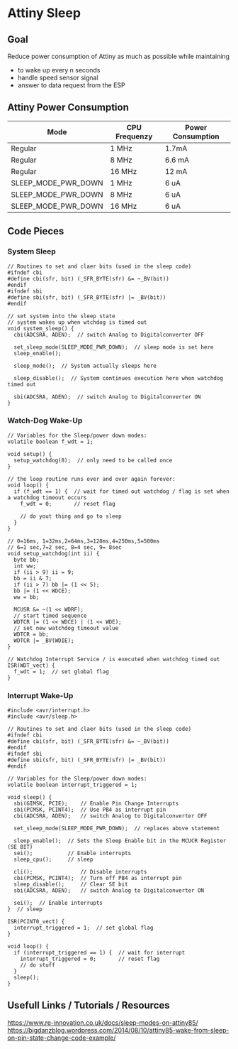 # Attiny Sleep

## Goal

Reduce power consumption of Attiny as much as possible while maintaining

- to wake up every n seconds
- handle speed sensor signal
- answer to data request from the ESP

## Attiny Power Consumption

| Mode                | CPU Frequenzy | Power Consumption |
| ------------------- | ------------- | ----------------- |
| Regular             | 1 MHz         | 1.7mA             |
| Regular             | 8 MHz         | 6.6 mA            |
| Regular             | 16 MHz        | 12 mA             |
| SLEEP_MODE_PWR_DOWN | 1 MHz         | 6 uA              |
| SLEEP_MODE_PWR_DOWN | 8 MHz         | 6 uA              |
| SLEEP_MODE_PWR_DOWN | 16 MHz        | 6 uA              |

## Code Pieces

### System Sleep

```arduino
// Routines to set and claer bits (used in the sleep code)
#ifndef cbi
#define cbi(sfr, bit) (_SFR_BYTE(sfr) &= ~_BV(bit))
#endif
#ifndef sbi
#define sbi(sfr, bit) (_SFR_BYTE(sfr) |= _BV(bit))
#endif

// set system into the sleep state
// system wakes up when wtchdog is timed out
void system_sleep() {
  cbi(ADCSRA, ADEN);  // switch Analog to Digitalconverter OFF

  set_sleep_mode(SLEEP_MODE_PWR_DOWN);  // sleep mode is set here
  sleep_enable();

  sleep_mode();  // System actually sleeps here

  sleep_disable();  // System continues execution here when watchdog timed out

  sbi(ADCSRA, ADEN);  // switch Analog to Digitalconverter ON
}
```

### Watch-Dog Wake-Up

```arduino
// Variables for the Sleep/power down modes:
volatile boolean f_wdt = 1;

void setup() {
  setup_watchdog(8);  // only need to be called once
}

// the loop routine runs over and over again forever:
void loop() {
  if (f_wdt == 1) {  // wait for timed out watchdog / flag is set when a watchdog timeout occurs
    f_wdt = 0;       // reset flag

    // do yout thing and go to sleep
  }
}

// 0=16ms, 1=32ms,2=64ms,3=128ms,4=250ms,5=500ms
// 6=1 sec,7=2 sec, 8=4 sec, 9= 8sec
void setup_watchdog(int ii) {
  byte bb;
  int ww;
  if (ii > 9) ii = 9;
  bb = ii & 7;
  if (ii > 7) bb |= (1 << 5);
  bb |= (1 << WDCE);
  ww = bb;

  MCUSR &= ~(1 << WDRF);
  // start timed sequence
  WDTCR |= (1 << WDCE) | (1 << WDE);
  // set new watchdog timeout value
  WDTCR = bb;
  WDTCR |= _BV(WDIE);
}

// Watchdog Interrupt Service / is executed when watchdog timed out
ISR(WDT_vect) {
  f_wdt = 1;  // set global flag
}
```

### Interrupt Wake-Up

```arduino
#include <avr/interrupt.h>
#include <avr/sleep.h>

// Routines to set and claer bits (used in the sleep code)
#ifndef cbi
#define cbi(sfr, bit) (_SFR_BYTE(sfr) &= ~_BV(bit))
#endif
#ifndef sbi
#define sbi(sfr, bit) (_SFR_BYTE(sfr) |= _BV(bit))
#endif

// Variables for the Sleep/power down modes:
volatile boolean interrupt_triggered = 1;

void sleep() {
  sbi(GIMSK, PCIE);    // Enable Pin Change Interrupts
  sbi(PCMSK, PCINT4);  // Use PB4 as interrupt pin
  cbi(ADCSRA, ADEN);   // switch Analog to Digitalconverter OFF

  set_sleep_mode(SLEEP_MODE_PWR_DOWN);  // replaces above statement

  sleep_enable();  // Sets the Sleep Enable bit in the MCUCR Register (SE BIT)
  sei();           // Enable interrupts
  sleep_cpu();     // sleep

  cli();               // Disable interrupts
  cbi(PCMSK, PCINT4);  // Turn off PB4 as interrupt pin
  sleep_disable();     // Clear SE bit
  sbi(ADCSRA, ADEN);   // switch Analog to Digitalconverter ON

  sei();  // Enable interrupts
}  // sleep

ISR(PCINT0_vect) {
  interrupt_triggered = 1;  // set global flag
}

void loop() {
  if (interrupt_triggered == 1) {  // wait for interrupt
    interrupt_triggered = 0;       // reset flag
    // do stuff
  }
  sleep();
}
```

## Usefull Links / Tutorials / Resources

https://www.re-innovation.co.uk/docs/sleep-modes-on-attiny85/
https://bigdanzblog.wordpress.com/2014/08/10/attiny85-wake-from-sleep-on-pin-state-change-code-example/
